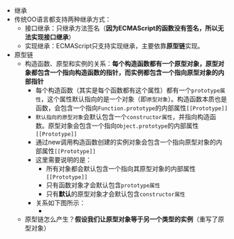 - 继承
 - 传统OO语言都支持两种继承方式：
    - 接口继承：只继承方法签名（**因为ECMAScript的函数没有签名，所以无法实现接口继承**）
    - 实现继承：ECMAScript只支持实现继承，主要依靠**原型链**实现。
- 原型链
    - 构造函数、原型和实例的关系：**每个构造函数都有一个原型对象，原型对象都包含一个指向构造函数的指针，而实例都包含一个指向原型对象的内部指针**
        - 每个构造函数（其实是每个函数都有这个属性）都有一个`prototype属性`，这个属性默认指向的是一个对象（即`原型对象`）。构造函数本质也是函数，会包含一个指向`Function.prototype`的内部属性`[[Prototype]]`
        - `默认指向的原型对象`会默认包含一个`constructor属性`，并指向构造函数。原型对象会包含一个指向`Object.prototype`的内部属性`[[Prototype]]`
        - 通过new调用构造函数创建的实例对象会包含一个指向原型对象的内部属性`[[Prototype]]`
        - 这里需要说明的是：
            - 所有对象都会默认包含一个指向其原型对象的内部属性`[[Prototype]]`
            - 只有函数对象才会默认包含`prototype属性`
            - 只有**默认**的原型对象才会默认包含`constructor属性`
        - 关系如下图所示：
            - ![]()
    - 原型链怎么产生？**假设我们让原型对象等于另一个类型的实例**（重写了原型对象）
